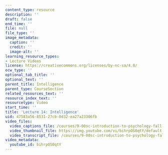 ```yaml
---
content_type: resource
description: ''
draft: false
end_time: ''
file: null
file_type: ''
image_metadata:
  caption: ''
  credit: ''
  image-alt: ''
learning_resource_types:
- Lecture Videos
license: https://creativecommons.org/licenses/by-nc-sa/4.0/
ocw_type: ''
optional_tab_title: ''
optional_text: ''
parent_title: Intelligence
parent_type: CourseSection
related_resources_text: ''
resource_index_text: ''
resourcetype: Video
start_time: ''
title: 'Lecture 14: Intelligence'
uid: 47583a56-8531-27cb-0d32-ea27a23306fb
video_files:
  video_captions_file: /courses/9-00sc-introduction-to-psychology-fall-2011/c03c003c0ac35695a04345b3401b14ad_bihrpOS0qtY.vtt
  video_thumbnail_file: https://img.youtube.com/vi/bihrpOS0qtY/default.jpg
  video_transcript_file: /courses/9-00sc-introduction-to-psychology-fall-2011/9739f133f90720db83a683ffcd2b831b_bihrpOS0qtY.pdf
video_metadata:
  youtube_id: bihrpOS0qtY
---
```


